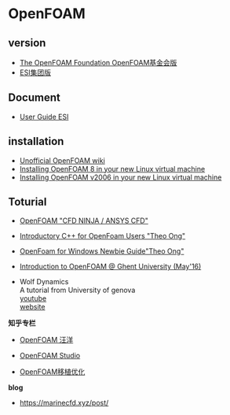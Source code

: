 # OpenFOAM


## version
* [The OpenFOAM Foundation  OpenFOAM基金会版](https://openfoam.org/)  
* [ESI集团版](https://www.openfoam.com/)  
  

## Document
- [User Guide ESI](https://www.openfoam.com/documentation/user-guide/)

## installation
- [Unofficial OpenFOAM wiki](https://openfoamwiki.net/index.php/Main_Page)  
- [Installing OpenFOAM 8 in your new Linux virtual machine](https://www.youtube.com/watch?v=zWX2wCXDNNA&list=PLoI86R1JVvv-wuvCrpq28pOzS77s1GBz1&index=3)  
- [Installing OpenFOAM v2006 in your new Linux virtual machine](https://www.youtube.com/watch?v=mhh6GBBpvnk&list=PLoI86R1JVvv-wuvCrpq28pOzS77s1GBz1&index=4)  

## Toturial
- [OpenFOAM "CFD NINJA / ANSYS CFD"](https://www.youtube.com/playlist?list=PLd23hHm4FCRdFxcjAqEMd6W2cikPaaNXS)  
- [Introductory C++ for OpenFoam Users "Theo Ong"](https://www.youtube.com/playlist?list=PLhPfNw4V4_YT9OgqS7ZPlot_Ucxzc6pQJ)
- [OpenFoam for Windows Newbie Guide"Theo Ong"](https://www.youtube.com/playlist?list=PLhPfNw4V4_YRhBU4IqSaToQ8_X543YQsZ)
- [Introduction to OpenFOAM @ Ghent University (May'16)](https://www.youtube.com/playlist?list=PLqxhJj6bcnY9RoIgzeF6xDh5L9bbeK3BL)

- Wolf Dynamics  
  A tutorial from University of genova  
  [youtube](https://www.youtube.com/channel/UCNNBm3KxVS1rGeCVUU1p61g)  
  [website](http://www.wolfdynamics.com/tutorials.html?layout=edit)  
   






**知乎专栏**

- [OpenFOAM 汪洋](https://www.zhihu.com/column/c_1159886892669030400)

- [OpenFOAM Studio](https://www.zhihu.com/column/openfoam)

- [OpenFOAM移植优化](https://www.zhihu.com/column/c_1274359249582018560)


**blog**

- https://marinecfd.xyz/post/



